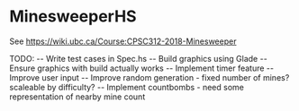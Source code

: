 # MinesweeperHS

See https://wiki.ubc.ca/Course:CPSC312-2018-Minesweeper

TODO:
-- Write test cases in Spec.hs
-- Build graphics using Glade
-- Ensure graphics with build actually works
-- Implement timer feature
-- Improve user input
-- Improve random generation - fixed number of mines? scaleable by difficulty?
-- Implement countbombs - need some representation of nearby mine count